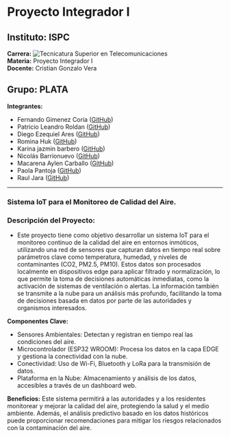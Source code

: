 # Proyecto Integrador I 

## Instituto: ISPC  
**Carrera:** ![Tecnicatura Superior en Telecomunicaciones](https://upload.wikimedia.org/wikipedia/commons/thumb/e/e4/Telecommunications_Tower_at_McMurdo_Station_007.jpg/800px-Telecommunications_Tower_at_McMurdo_Station_007.jpg)  
**Materia:** Proyecto Integrador I  
**Docente:** Cristian Gonzalo Vera  

## Grupo: PLATA
**Integrantes:**
- Fernando Gimenez Coria ([GitHub](https://github.com/FerCbr))
- Patricio Leandro Roldan ([GitHub](https://github.com/pleroldan))
- Diego Ezequiel Ares ([GitHub](https://github.com/diegote7))
- Romina Huk ([GitHub](https://github.com/RoHu17))
- Karina jazmin barbero ([GitHub](https://github.com/karina-lolis))
- Nicolás Barrionuevo ([GitHub](https://github.com/NicolasBa27))
- Macarena Aylen Carballo ([GitHub](https://github.com/MacarenaAC))
- Paola Pantoja ([GitHub](https://github.com/PaolaaPantoja))
- Raul Jara ([GitHub](https://github.com/r-j28))
---


### Sistema IoT para el Monitoreo de Calidad del Aire.

### Descripción del Proyecto:

- Este proyecto tiene como objetivo desarrollar un sistema IoT para el monitoreo continuo de la calidad del aire en entornos inmóticos, utilizando una red de sensores que capturan datos en tiempo real sobre parámetros clave como temperatura, humedad, y niveles de contaminantes (CO2, PM2.5, PM10). Estos datos son procesados localmente en dispositivos edge para aplicar filtrado y normalización, lo que permite la toma de decisiones automáticas inmediatas, como la activación de sistemas de ventilación o alertas. La información también se transmite a la nube para un análisis más profundo, facilitando la toma de decisiones basada en datos por parte de las autoridades y organismos interesados.

**Componentes Clave:**
- Sensores Ambientales: Detectan y registran en tiempo real las condiciones del aire.
- Microcontrolador (ESP32 WROOM): Procesa los datos en la capa EDGE y gestiona la conectividad con la nube.
- Conectividad: Uso de Wi-Fi, Bluetooth y LoRa para la transmisión de datos.
- Plataforma en la Nube: Almacenamiento y análisis de los datos, accesibles a través de un dashboard web.

**Beneficios:**
Este sistema permitirá a las autoridades y a los residentes monitorear y mejorar la calidad del aire, protegiendo la salud y el medio ambiente. Además, el análisis predictivo basado en los datos históricos puede proporcionar recomendaciones para mitigar los riesgos relacionados con la contaminación del aire.






